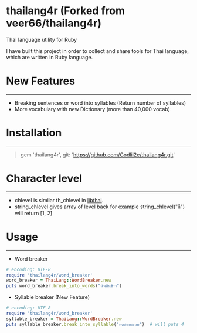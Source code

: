 thailang4r (Forked from veer66/thailang4r)
==========
Thai language utility for Ruby

I have built this project in order to collect and share tools for Thai language, which are written in Ruby language. 

# New Features
---------------
* Breaking sentences or word into syllables (Return number of syllables)
* More vocabulary with new Dictionary (more than 40,000 vocab)

# Installation
------------
> gem 'thailang4r', git: 'https://github.com/Godlil2e/thailang4r.git'

# Character level
---------------
* chlevel is similar th_chlevel in [libthai](http://linux.thai.net/projects/libthai).
* string_chlevel gives array of level back for example string_chlevel("กี") will return [1, 2]

# Usage
------------
* Word breaker
```ruby
# encoding: UTF-8
require 'thailang4r/word_breaker'
word_breaker = ThaiLang::WordBreaker.new
puts word_breaker.break_into_words("ฉันกินข้าว")
```
* Syllable breaker (New Feature)
```ruby
# encoding: UTF-8
require 'thailang4r/word_breaker'
syllable_breaker = ThaiLang::WordBreaker.new
puts syllable_breaker.break_into_syllable("ทดสอบระบบ")  # will puts 4
```
